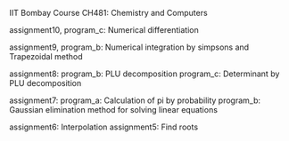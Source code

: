 IIT Bombay Course CH481: Chemistry and Computers

assignment10, program_c: Numerical differentiation

assignment9, program_b: Numerical integration by simpsons and Trapezoidal method

assignment8:
    program_b: PLU decomposition
    program_c: Determinant by PLU decomposition

assignment7:
    program_a: Calculation of pi by probability
    program_b: Gaussian elimination method for solving linear equations

assignment6: Interpolation
assignment5: Find roots
